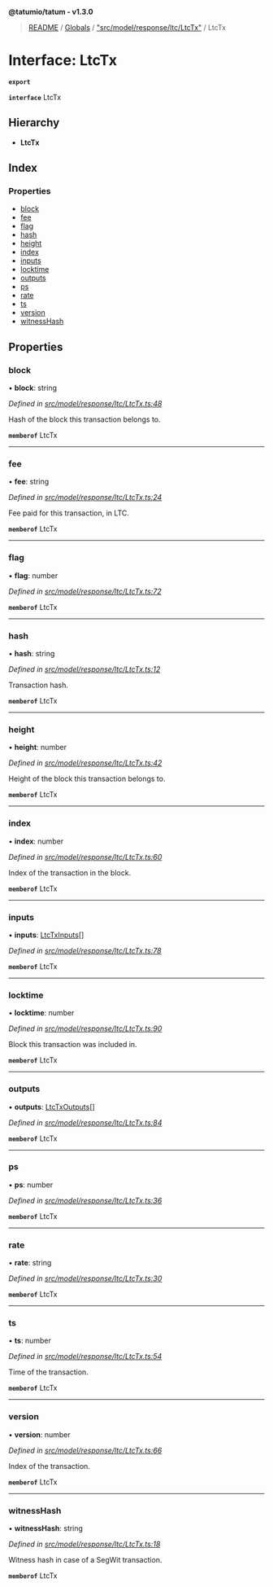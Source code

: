 **@tatumio/tatum - v1.3.0**

> [README](../README.md) / [Globals](../globals.md) / ["src/model/response/ltc/LtcTx"](../modules/_src_model_response_ltc_ltctx_.md) / LtcTx

# Interface: LtcTx

**`export`** 

**`interface`** LtcTx

## Hierarchy

* **LtcTx**

## Index

### Properties

* [block](_src_model_response_ltc_ltctx_.ltctx.md#block)
* [fee](_src_model_response_ltc_ltctx_.ltctx.md#fee)
* [flag](_src_model_response_ltc_ltctx_.ltctx.md#flag)
* [hash](_src_model_response_ltc_ltctx_.ltctx.md#hash)
* [height](_src_model_response_ltc_ltctx_.ltctx.md#height)
* [index](_src_model_response_ltc_ltctx_.ltctx.md#index)
* [inputs](_src_model_response_ltc_ltctx_.ltctx.md#inputs)
* [locktime](_src_model_response_ltc_ltctx_.ltctx.md#locktime)
* [outputs](_src_model_response_ltc_ltctx_.ltctx.md#outputs)
* [ps](_src_model_response_ltc_ltctx_.ltctx.md#ps)
* [rate](_src_model_response_ltc_ltctx_.ltctx.md#rate)
* [ts](_src_model_response_ltc_ltctx_.ltctx.md#ts)
* [version](_src_model_response_ltc_ltctx_.ltctx.md#version)
* [witnessHash](_src_model_response_ltc_ltctx_.ltctx.md#witnesshash)

## Properties

### block

•  **block**: string

*Defined in [src/model/response/ltc/LtcTx.ts:48](https://github.com/tatumio/tatum-js/blob/31bb1b4/src/model/response/ltc/LtcTx.ts#L48)*

Hash of the block this transaction belongs to.

**`memberof`** LtcTx

___

### fee

•  **fee**: string

*Defined in [src/model/response/ltc/LtcTx.ts:24](https://github.com/tatumio/tatum-js/blob/31bb1b4/src/model/response/ltc/LtcTx.ts#L24)*

Fee paid for this transaction, in LTC.

**`memberof`** LtcTx

___

### flag

•  **flag**: number

*Defined in [src/model/response/ltc/LtcTx.ts:72](https://github.com/tatumio/tatum-js/blob/31bb1b4/src/model/response/ltc/LtcTx.ts#L72)*

**`memberof`** LtcTx

___

### hash

•  **hash**: string

*Defined in [src/model/response/ltc/LtcTx.ts:12](https://github.com/tatumio/tatum-js/blob/31bb1b4/src/model/response/ltc/LtcTx.ts#L12)*

Transaction hash.

**`memberof`** LtcTx

___

### height

•  **height**: number

*Defined in [src/model/response/ltc/LtcTx.ts:42](https://github.com/tatumio/tatum-js/blob/31bb1b4/src/model/response/ltc/LtcTx.ts#L42)*

Height of the block this transaction belongs to.

**`memberof`** LtcTx

___

### index

•  **index**: number

*Defined in [src/model/response/ltc/LtcTx.ts:60](https://github.com/tatumio/tatum-js/blob/31bb1b4/src/model/response/ltc/LtcTx.ts#L60)*

Index of the transaction in the block.

**`memberof`** LtcTx

___

### inputs

•  **inputs**: [LtcTxInputs](_src_model_response_ltc_ltctx_.ltctxinputs.md)[]

*Defined in [src/model/response/ltc/LtcTx.ts:78](https://github.com/tatumio/tatum-js/blob/31bb1b4/src/model/response/ltc/LtcTx.ts#L78)*

**`memberof`** LtcTx

___

### locktime

•  **locktime**: number

*Defined in [src/model/response/ltc/LtcTx.ts:90](https://github.com/tatumio/tatum-js/blob/31bb1b4/src/model/response/ltc/LtcTx.ts#L90)*

Block this transaction was included in.

**`memberof`** LtcTx

___

### outputs

•  **outputs**: [LtcTxOutputs](_src_model_response_ltc_ltctx_.ltctxoutputs.md)[]

*Defined in [src/model/response/ltc/LtcTx.ts:84](https://github.com/tatumio/tatum-js/blob/31bb1b4/src/model/response/ltc/LtcTx.ts#L84)*

**`memberof`** LtcTx

___

### ps

•  **ps**: number

*Defined in [src/model/response/ltc/LtcTx.ts:36](https://github.com/tatumio/tatum-js/blob/31bb1b4/src/model/response/ltc/LtcTx.ts#L36)*

**`memberof`** LtcTx

___

### rate

•  **rate**: string

*Defined in [src/model/response/ltc/LtcTx.ts:30](https://github.com/tatumio/tatum-js/blob/31bb1b4/src/model/response/ltc/LtcTx.ts#L30)*

**`memberof`** LtcTx

___

### ts

•  **ts**: number

*Defined in [src/model/response/ltc/LtcTx.ts:54](https://github.com/tatumio/tatum-js/blob/31bb1b4/src/model/response/ltc/LtcTx.ts#L54)*

Time of the transaction.

**`memberof`** LtcTx

___

### version

•  **version**: number

*Defined in [src/model/response/ltc/LtcTx.ts:66](https://github.com/tatumio/tatum-js/blob/31bb1b4/src/model/response/ltc/LtcTx.ts#L66)*

Index of the transaction.

**`memberof`** LtcTx

___

### witnessHash

•  **witnessHash**: string

*Defined in [src/model/response/ltc/LtcTx.ts:18](https://github.com/tatumio/tatum-js/blob/31bb1b4/src/model/response/ltc/LtcTx.ts#L18)*

Witness hash in case of a SegWit transaction.

**`memberof`** LtcTx
